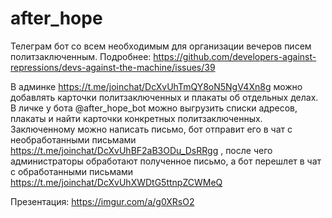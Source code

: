 # after_hope
Телеграм бот со всем необходимым для организации вечеров писем политзаключенным. 
Подробнее: https://github.com/developers-against-repressions/devs-against-the-machine/issues/39

В админке https://t.me/joinchat/DcXvUhTmQY8oN5NgV4Xn8g можно добавлять карточки политзаключенных и плакаты об отдельных делах.
В личке у бота @after_hope_bot можно выгрузить списки адресов, плакаты и найти карточки конкретных политзаключенных.
Заключенному можно написать письмо, бот отправит его в чат с необработанными письмами https://t.me/joinchat/DcXvUhBF2aB3ODu_DsRRgg , после чего администраторы обработают полученное письмо, а бот перешлет в чат с обработанными письмами https://t.me/joinchat/DcXvUhXWDtG5ttnpZCWMeQ

Презентация: https://imgur.com/a/g0XRsO2